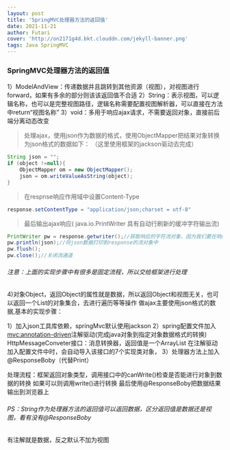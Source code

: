 ```yaml
---
layout: post
title: 'SpringMVC处理器方法的返回值'
date: 2021-11-21
author: Futari
cover: 'http://on2171g4d.bkt.clouddn.com/jekyll-banner.png'
tags: Java SpringMVC
---
```

### SpringMVC处理器方法的返回值

1）ModelAndView：传递数据并且跳转到其他资源（视图），对视图进行forward，如果有多余的部分则该该返回值不合适
2）String：表示视图，可以逻辑名称，也可以是完整视图路径，逻辑名称需要配置视图解析器，可以直接在方法中return“视图名称”
3）void：多用于响应ajax请求，不需要返回对象，直接前后端分离动态改变



> 处理ajax，使用json作为数据的格式，使用ObjectMapper把结果对象转换为json格式的数据如下：
> （这里使用框架的jackson驱动去完成）
``` java
String json = "";
if (object !=null){
	ObjectMapper om = new ObjectMapper();
	json = om.writeValueAsString(object);
}
```
> 在respnse响应作用域中设置Content-Type
``` java
response.setContentType = "application/json;charset = utf-8"
```
> 最后输出ajax响应( java.io.PrintWriter 具有自动行刷新的缓冲字符输出流)
``` java
PrintWriter pw = response.getwriter();//获取响应的字符流对象，因为我们要在响应作用域中添加数据返回给用户
pw.println(json);//将json数据打印到response的流对象中
pw.flush();
pw.close();//关闭流通道
```
###### 注意：上面的实现步骤中有很多是固定流程，所以交给框架进行处理

4)对象Object，返回Object的属性就是数据，所以返回Object和视图无关，也可以返回一个List的对象集合，去进行遍历等等操作
做ajax主要使用json格式的数据,基本的实现步骤：

1）加入json工具库依赖，springMvc默认使用jackson
2）spring配置文件加入<mvc:annotation-driven>注解驱动(完成java对象到指定对象数据格式的转换)
HttpMessageConveter接口：消息转换器，返回值是一个ArrayList
在注解驱动加入配置文件中时，会自动导入该接口的7个实现类对象，
3）处理器方法上加入@ResponseBoby（代替Print）

处理流程：框架返回对象类型，调用接口中的canWrite()检查是否能进行对象到数据的转换
如果可以则调用write()进行转换
最后使用@ResponseBoby把数据结果输出到浏览器上

###### PS：String作为处理器方法的返回值可以返回数据，区分返回值是数据还是视图，看有没有@ResponseBoby
有注解就是数据，反之默认不加为视图

